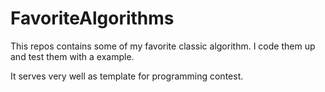 # FavoriteAlgorithms

This repos contains some of my favorite classic algorithm.
I code them up and test them with a example.

It serves very well as template for programming contest.
